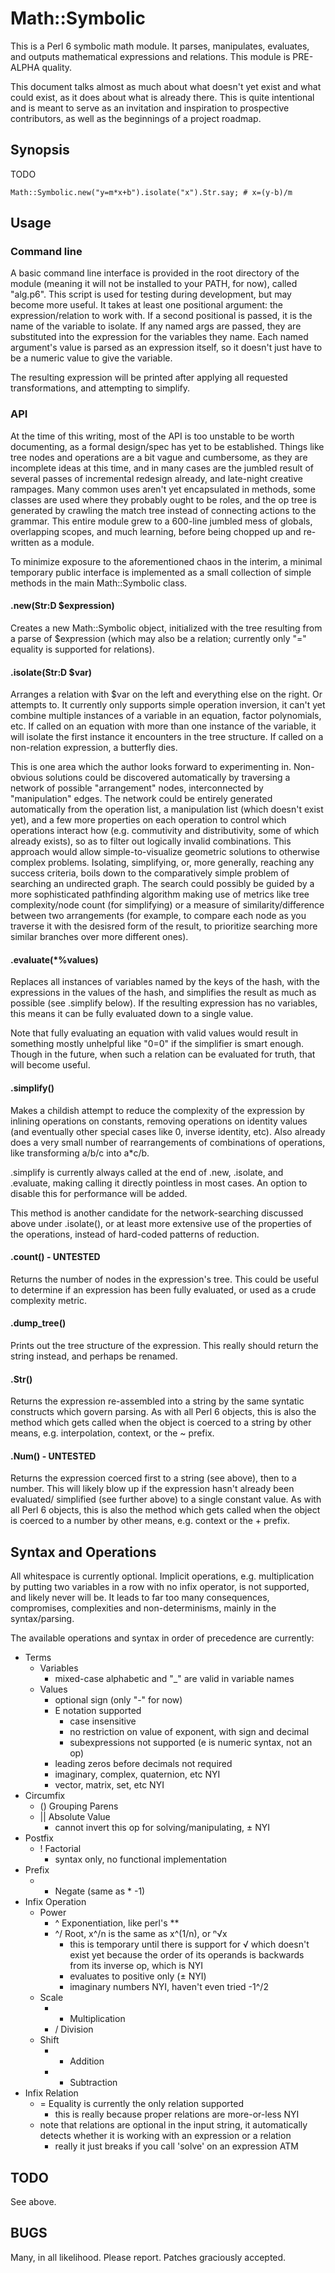 # Math::Symbolic

This is a Perl 6 symbolic math module. It parses, manipulates, evaluates, and
outputs mathematical expressions and relations. This module is PRE-ALPHA
quality.

This document talks almost as much about what doesn't yet exist and what could
exist, as it does about what is already there. This is quite intentional and is
meant to serve as an invitation and inspiration to prospective contributors, as
well as the beginnings of a project roadmap.

## Synopsis

TODO

    Math::Symbolic.new("y=m*x+b").isolate("x").Str.say; # x=(y-b)/m

## Usage

### Command line

A basic command line interface is provided in the root directory of the module
(meaning it will not be installed to your PATH, for now), called "alg.p6". This
script is used for testing during development, but may become more useful. It
takes at least one positional argument: the expression/relation to work with.
If a second positional is passed, it is the name of the variable to isolate. If
any named args are passed, they are substituted into the expression for the
variables they name. Each named argument's value is parsed as an expression
itself, so it doesn't just have to be a numeric value to give the variable.

The resulting expression will be printed after applying all requested
transformations, and attempting to simplify.

### API

At the time of this writing, most of the API is too unstable to be worth
documenting, as a formal design/spec has yet to be established. Things like
tree nodes and operations are a bit vague and cumbersome, as they are
incomplete ideas at this time, and in many cases are the jumbled result of
several passes of incremental redesign already, and late-night creative
rampages. Many common uses aren't yet encapsulated in methods, some classes are
used where they probably ought to be roles, and the op tree is generated by
crawling the match tree instead of connecting actions to the grammar. This
entire module grew to a 600-line jumbled mess of globals, overlapping scopes,
and much learning, before being chopped up and re-written as a module.

To minimize exposure to the aforementioned chaos in the interim, a minimal
temporary public interface is implemented as a small collection of simple
methods in the main Math::Symbolic class.

#### .new(Str:D $expression)

Creates a new Math::Symbolic object, initialized with the tree resulting from a
parse of $expression (which may also be a relation; currently only "=" equality
is supported for relations).

#### .isolate(Str:D $var)

Arranges a relation with $var on the left and everything else on the right.  Or
attempts to. It currently only supports simple operation inversion, it can't
yet combine multiple instances of a variable in an equation, factor
polynomials, etc. If called on an equation with more than one instance of the
variable, it will isolate the first instance it encounters in the tree
structure. If called on a non-relation expression, a butterfly dies.

This is one area which the author looks forward to experimenting in. Non-
obvious solutions could be discovered automatically by traversing a network of
possible "arrangement" nodes, interconnected by "manipulation" edges.  The
network could be entirely generated automatically from the operation list, a
manipulation list (which doesn't exist yet), and a few more properties on each
operation to control which operations interact how (e.g.  commutivity and
distributivity, some of which already exists), so as to filter out logically
invalid combinations. This approach would allow simple-to-visualize geometric
solutions to otherwise complex problems.  Isolating, simplifying, or, more
generally, reaching any success criteria, boils down to the comparatively
simple problem of searching an undirected graph. The search could possibly be
guided by a more sophisticated pathfinding algorithm making use of metrics like
tree complexity/node count (for simplifying) or a measure of
similarity/difference between two arrangements (for example, to compare each
node as you traverse it with the desisred form of the result, to prioritize
searching more similar branches over more different ones).

#### .evaluate(\*%values)

Replaces all instances of variables named by the keys of the hash, with the
expressions in the values of the hash, and simplifies the result as much as
possible (see .simplify below). If the resulting expression has no variables,
this means it can be fully evaluated down to a single value.

Note that fully evaluating an equation with valid values would result in
something mostly unhelpful like "0=0" if the simplifier is smart enough.
Though in the future, when such a relation can be evaluated for truth, that
will become useful.

#### .simplify()

Makes a childish attempt to reduce the complexity of the expression by inlining
operations on constants, removing operations on identity values (and eventually
other special cases like 0, inverse identity, etc). Also already does a very
small number of rearrangements of combinations of operations, like transforming
a/b/c into a\*c/b.

.simplify is currently always called at the end of .new, .isolate, and
.evaluate, making calling it directly pointless in most cases. An option to
disable this for performance will be added.

This method is another candidate for the network-searching discussed above
under .isolate(), or at least more extensive use of the properties of the
operations, instead of hard-coded patterns of reduction.

#### .count() - UNTESTED

Returns the number of nodes in the expression's tree. This could be useful to
determine if an expression has been fully evaluated, or used as a crude
complexity metric.

#### .dump_tree()

Prints out the tree structure of the expression. This really should return the
string instead, and perhaps be renamed.

#### .Str()

Returns the expression re-assembled into a string by the same syntatic
constructs which govern parsing. As with all Perl 6 objects, this is also the
method which gets called when the object is coerced to a string by other means,
e.g. interpolation, context, or the ~ prefix.

#### .Num() - UNTESTED

Returns the expression coerced first to a string (see above), then to a number.
This will likely blow up if the expression hasn't already been evaluated/
simplified (see further above) to a single constant value. As with all Perl 6
objects, this is also the method which gets called when the object is coerced
to a number by other means, e.g. context or the + prefix.

## Syntax and Operations

All whitespace is currently optional. Implicit operations, e.g. multiplication
by putting two variables in a row with no infix operator, is not supported, and
likely never will be. It leads to far too many consequences, compromises,
complexities and non-determinisms, mainly in the syntax/parsing.

The available operations and syntax in order of precedence are currently:

* Terms
    * Variables
        * mixed-case alphabetic and "_" are valid in variable names
    * Values
        * optional sign (only "-" for now)
        * E notation supported
            * case insensitive
            * no restriction on value of exponent, with sign and decimal
            * subexpressions not supported (e is numeric syntax, not an op)
        * leading zeros before decimals not required
        * imaginary, complex, quaternion, etc NYI
        * vector, matrix, set, etc NYI
* Circumfix
    * () Grouping Parens
    * || Absolute Value
        * cannot invert this op for solving/manipulating, ± NYI
* Postfix
    * ! Factorial
        * syntax only, no functional implementation
* Prefix
    * - Negate (same as * -1)
* Infix Operation
    * Power
        * ^ Exponentiation, like perl's **
        * ^/ Root, x^/n is the same as x^(1/n), or ⁿ√x
            * this is temporary until there is support for √ which doesn't exist
            yet because the order of its operands is backwards from its inverse
            op, which is NYI
            * evaluates to positive only (± NYI)
            * imaginary numbers NYI, haven't even tried -1^/2
    * Scale
        * * Multiplication
        * / Division
    * Shift
        * + Addition
        * - Subtraction
* Infix Relation
    * = Equality is currently the only relation supported
        * this is really because proper relations are more-or-less NYI
    * note that relations are optional in the input string, it automatically
    detects whether it is working with an expression or a relation
        * really it just breaks if you call 'solve' on an expression ATM

## TODO

See above.

## BUGS

Many, in all likelihood.  Please report.  Patches graciously accepted.
